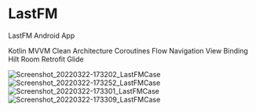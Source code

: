 # LastFM
 LastFM Android App

Kotlin
MVVM
Clean Architecture
Coroutines
Flow
Navigation
View Binding
Hilt
Room
Retrofit
Glide

![Screenshot_20220322-173202_LastFMCase](https://user-images.githubusercontent.com/32614648/159508121-1bb5132b-e5a8-47d3-97a7-40eda4cabf22.jpg)
![Screenshot_20220322-173252_LastFMCase](https://user-images.githubusercontent.com/32614648/159508133-3235633c-7ba0-4ed6-a880-80c628510dcd.jpg)
![Screenshot_20220322-173301_LastFMCase](https://user-images.githubusercontent.com/32614648/159508143-51af5b45-68e3-40f4-9998-3f9778024507.jpg)
![Screenshot_20220322-173309_LastFMCase](https://user-images.githubusercontent.com/32614648/159508160-ad7f0ae7-b9cc-4187-8621-1571467599d9.jpg)
